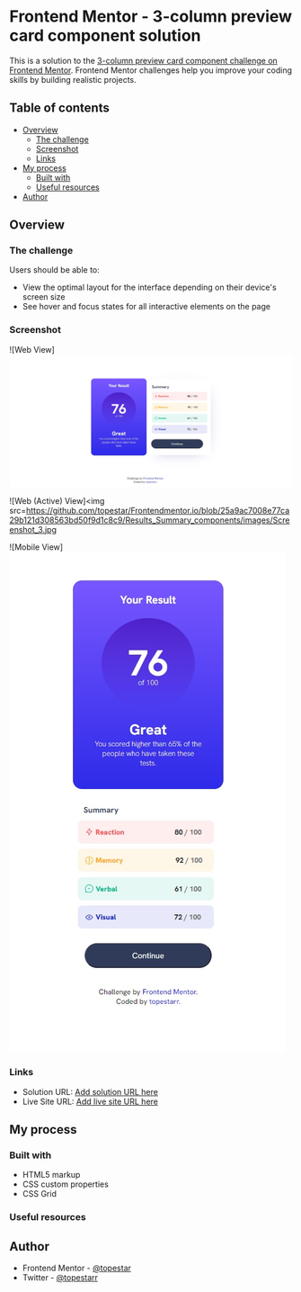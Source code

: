 # Frontend Mentor - 3-column preview card component solution

This is a solution to the [3-column preview card component challenge on Frontend Mentor](https://www.frontendmentor.io/challenges/3column-preview-card-component-pH92eAR2-). Frontend Mentor challenges help you improve your coding skills by building realistic projects. 
## Table of contents

- [Overview](#overview)
  - [The challenge](#the-challenge)
  - [Screenshot](#screenshot)
  - [Links](#links)
- [My process](#my-process)
  - [Built with](#built-with)
  - [Useful resources](#useful-resources)
- [Author](#author)


## Overview

### The challenge

Users should be able to:

- View the optimal layout for the interface depending on their device's screen size
- See hover and focus states for all interactive elements on the page

### Screenshot

![Web View]<img src=https://github.com/topestar/Frontendmentor.io/blob/25a9ac7008e77ca29b121d308563bd50f9d1c8c9/Results_Summary_components/images/Screenshot_2.jpg>

![Web (Active) View]<img src=https://github.com/topestar/Frontendmentor.io/blob/25a9ac7008e77ca29b121d308563bd50f9d1c8c9/Results_Summary_components/images/Screenshot_3.jpg

![Mobile View]<img src=https://github.com/topestar/Frontendmentor.io/blob/25a9ac7008e77ca29b121d308563bd50f9d1c8c9/Results_Summary_components/images/Screenshot_1.jpg>



### Links

- Solution URL: [Add solution URL here](https://your-solution-url.com)
- Live Site URL: [Add live site URL here](https://your-live-site-url.com)

## My process

### Built with

- HTML5 markup
- CSS custom properties
- CSS Grid


### Useful resources


## Author

- Frontend Mentor - [@topestar](https://www.frontendmentor.io/profile/topestar)
- Twitter - [@topestarr](https://www.twitter.com/topestarr)



